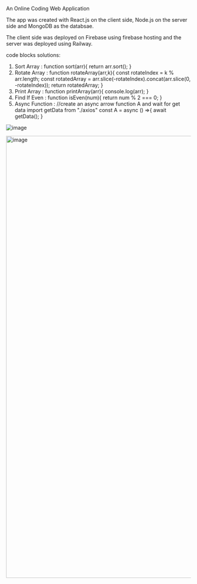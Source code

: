 An Online Coding Web Application

The app was created with React.js on the client side, Node.js on the server side and MongoDB as the databsae.


The client side was deployed on Firebase using firebase hosting and the server was deployed using Railway.


code blocks solutions:
1. Sort Array : function sort(arr){
   return arr.sort();
}
2. Rotate Array : function rotateArray(arr,k){
  const rotateIndex = k % arr.length;
  const rotatedArray = arr.slice(-rotateIndex).concat(arr.slice(0, -rotateIndex));
  return rotatedArray;
}
3. Print Array : function printArray(arr){
  console.log(arr);
}
4. Find If Even : function isEven(num){
  return num % 2 === 0;
}
5. Async Function : //create an async arrow function A and wait for get data
import getData from "./axios"
   const A = async () =>{
        await getData();
     }

![image](https://github.com/GuyBarzily/Moveo-Task/assets/85988766/caac3405-6426-4e76-8b22-fb44a3572642)


   
<img width="1205" alt="image" src="https://github.com/GuyBarzily/Moveo-Task/assets/85988766/252192af-7fab-4682-a474-c37f30650701">

